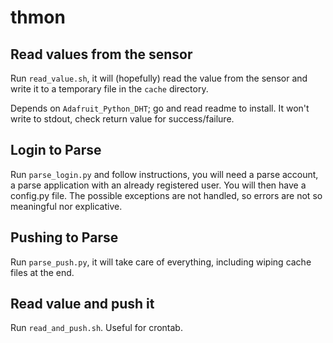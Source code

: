 # thmon

## Read values from the sensor

Run `read_value.sh`, it will (hopefully) read the value from the sensor and write it to a temporary file in the `cache` directory.

Depends on `Adafruit_Python_DHT`; go and read readme to install.
It won't write to stdout, check return value for success/failure.


## Login to Parse

Run `parse_login.py` and follow instructions, you will need a parse account, a parse application with an already registered user.
You will then have a config.py file.
The possible exceptions are not handled, so errors are not so meaningful nor explicative.


## Pushing to Parse

Run `parse_push.py`, it will take care of everything, including wiping cache files at the end.


## Read value and push it

Run `read_and_push.sh`. Useful for crontab.
